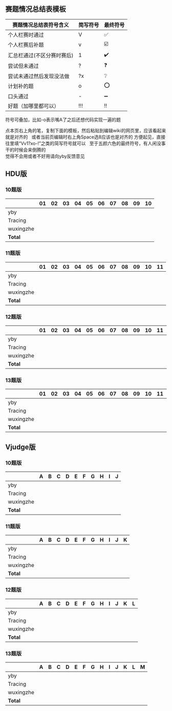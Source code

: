 ## 赛题情况总结表模板

|赛题情况总结表符号含义|简写符号|最终符号|
|-----|-----|-----|
|个人栏赛时通过|V|:white_check_mark:|
|个人栏赛后补题|v|:ballot_box_with_check:|
|汇总栏通过(不区分赛时赛后)|1|:heavy_check_mark:|
|尝试但未通过|?|:question:|
|尝试未通过然后发现没法做|?x|:grey_question:|
|计划补的题|o|:o:|
|口头通过|-|:heavy_minus_sign:|
|好题（加哪里都可以）|!!!|:bangbang:|

符号可叠加，比如-o表示嘴A了之后还想代码实现一遍的题  

点本页右上角的笔，复制下面的模板，然后粘贴到编辑wiki的网页里，应该看起来就是对齐的  
或者当前页编辑时右上角Space选8应该也是对齐的
方便起见，直接往里填“Vv1?xo-!”之类的简写符号就可以  
至于五颜六色的最终符号，有人闲没事干的时候会来倒腾的  
觉得不会用或者不好用请向yby反馈意见  

## HDU版
### 10题版

|		|__01__	|__02__	|__03__	|__04__	|__05__	|__06__	|__07__	|__08__	|__09__	|__10__	|
|-----		|-----	|-----	|-----	|-----	|-----	|-----	|-----	|-----	|-----	|-----	|
|yby		|	|	|	|	|	|	|	|	|	|	|
|Tracing	|	|	|	|	|	|	|	|	|	|	|
|wuxingzhe	|	|	|	|	|	|	|	|	|	|	|
|__Total__	|	|	|	|	|	|	|	|	|	|	|

### 11题版

|		|__01__	|__02__	|__03__	|__04__	|__05__	|__06__	|__07__	|__08__	|__09__	|__10__	|__11__	|
|-----		|-----	|-----	|-----	|-----	|-----	|-----	|-----	|-----	|-----	|-----	|-----	|
|yby		|	|	|	|	|	|	|	|	|	|	|	|
|Tracing	|	|	|	|	|	|	|	|	|	|	|	|
|wuxingzhe	|	|	|	|	|	|	|	|	|	|	|	|
|__Total__	|	|	|	|	|	|	|	|	|	|	|	|

### 12题版

|		|__01__	|__02__	|__03__	|__04__	|__05__	|__06__	|__07__	|__08__	|__09__	|__10__	|__11__	|__12__	|
|-----		|-----	|-----	|-----	|-----	|-----	|-----	|-----	|-----	|-----	|-----	|-----	|-----	|
|yby		|	|	|	|	|	|	|	|	|	|	|	|	|
|Tracing	|	|	|	|	|	|	|	|	|	|	|	|	|
|wuxingzhe	|	|	|	|	|	|	|	|	|	|	|	|	|
|__Total__	|	|	|	|	|	|	|	|	|	|	|	|	|


### 13题版

|		|__01__	|__02__	|__03__	|__04__	|__05__	|__06__	|__07__	|__08__	|__09__	|__10__	|__11__	|__12__	|__13__	|
|-----		|-----	|-----	|-----	|-----	|-----	|-----	|-----	|-----	|-----	|-----	|-----	|-----	|-----	|
|yby		|	|	|	|	|	|	|	|	|	|	|	|	|	|
|Tracing	|	|	|	|	|	|	|	|	|	|	|	|	|	|
|wuxingzhe	|	|	|	|	|	|	|	|	|	|	|	|	|	|
|__Total__	|	|	|	|	|	|	|	|	|	|	|	|	|	|


## Vjudge版
### 10题版

|		|__A__ 	|__B__ 	|__C__ 	|__D__ 	|__E__ 	|__F__ 	|__G__ 	|__H__ 	|__I__ 	|__J__ 	|
|-----		|-----	|-----	|-----	|-----	|-----	|-----	|-----	|-----	|-----	|-----	|
|yby		|	|	|	|	|	|	|	|	|	|	|
|Tracing	|	|	|	|	|	|	|	|	|	|	|
|wuxingzhe	|	|	|	|	|	|	|	|	|	|	|
|__Total__	|	|	|	|	|	|	|	|	|	|	|

### 11题版

|		|__A__ 	|__B__ 	|__C__ 	|__D__ 	|__E__ 	|__F__ 	|__G__ 	|__H__ 	|__I__ 	|__J__ 	|__K__ 	|
|-----		|-----	|-----	|-----	|-----	|-----	|-----	|-----	|-----	|-----	|-----	|-----	|
|yby		|	|	|	|	|	|	|	|	|	|	|	|
|Tracing	|	|	|	|	|	|	|	|	|	|	|	|
|wuxingzhe	|	|	|	|	|	|	|	|	|	|	|	|
|__Total__	|	|	|	|	|	|	|	|	|	|	|	|

### 12题版

|		|__A__ 	|__B__ 	|__C__ 	|__D__ 	|__E__ 	|__F__ 	|__G__ 	|__H__ 	|__I__ 	|__J__ 	|__K__ 	|__L__ 	|
|-----		|-----	|-----	|-----	|-----	|-----	|-----	|-----	|-----	|-----	|-----	|-----	|-----	|
|yby		|	|	|	|	|	|	|	|	|	|	|	|	|
|Tracing	|	|	|	|	|	|	|	|	|	|	|	|	|
|wuxingzhe	|	|	|	|	|	|	|	|	|	|	|	|	|
|__Total__	|	|	|	|	|	|	|	|	|	|	|	|	|


### 13题版

|		|__A__ 	|__B__ 	|__C__ 	|__D__ 	|__E__ 	|__F__ 	|__G__ 	|__H__ 	|__I__ 	|__J__ 	|__K__ 	|__L__ 	|__M__ 	|
|-----		|-----	|-----	|-----	|-----	|-----	|-----	|-----	|-----	|-----	|-----	|-----	|-----	|-----	|
|yby		|	|	|	|	|	|	|	|	|	|	|	|	|	|
|Tracing	|	|	|	|	|	|	|	|	|	|	|	|	|	|
|wuxingzhe	|	|	|	|	|	|	|	|	|	|	|	|	|	|
|__Total__	|	|	|	|	|	|	|	|	|	|	|	|	|	|
